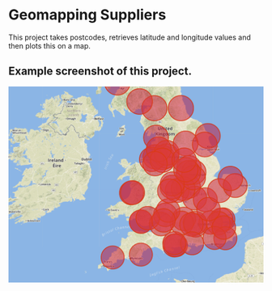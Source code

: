 # Geomapping Suppliers

This project takes postcodes, retrieves latitude and longitude values and then plots this on a map.

## Example screenshot of this project.  

<img src="/screen.png"/>
